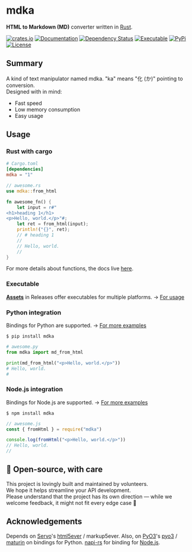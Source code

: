 # mdka

**HTML to Markdown (MD)** converter written in [Rust](https://www.rust-lang.org/).

[![crates.io](https://img.shields.io/crates/v/mdka?label=latest)](https://crates.io/crates/mdka)
[![Documentation](https://docs.rs/mdka/badge.svg?version=latest)](https://docs.rs/mdka)
[![Dependency Status](https://deps.rs/crate/mdka/latest/status.svg)](https://deps.rs/crate/mdka)
[![Executable](https://github.com/nabbisen/mdka-rs/actions/workflows/release-executable.yaml/badge.svg)](https://github.com/nabbisen/mdka-rs/actions/workflows/release-executable.yaml)
[![PyPi](https://github.com/nabbisen/mdka-rs/actions/workflows/release-pypi.yaml/badge.svg)](https://github.com/nabbisen/mdka-rs/actions/workflows/release-pypi.yaml)
[![License](https://img.shields.io/github/license/nabbisen/mdka-rs)](https://github.com/nabbisen/mdka-rs/blob/main/LICENSE)

## Summary

A kind of text manipulator named mdka. "ka" means "化 (か)" pointing to conversion.    
Designed with in mind:

- Fast speed
- Low memory consumption
- Easy usage

## Usage

### Rust with cargo

```toml
# Cargo.toml
[dependencies]
mdka = "1"
```

```rust
// awesome.rs
use mdka::from_html

fn awesome_fn() {
    let input = r#"
<h1>heading 1</h1>
<p>Hello, world.</p>"#;
    let ret = from_html(input);
    println!("{}", ret);
    // # heading 1
    // 
    // Hello, world.
    // 
}
```

For more details about functions, the docs live [here](docs/functions.md).

### Executable

[**Assets**](https://github.com/nabbisen/mdka-rs/releases/latest) in Releases offer executables for multiple platforms. → [For usage](docs/executable.md)

### Python integration

Bindings for Python are supported. → [For more examples](docs/BINDINGS_FOR_PYTHON.md)

```console
$ pip install mdka
```

```python
# awesome.py
from mdka import md_from_html

print(md_from_html("<p>Hello, world.</p>"))
# Hello, world.
# 
```

### Node.js integration

Bindings for Node.js are supported. → [For more examples](napi/README.md)

```console
$ npm install mdka
```

```js
// awesome.js
const { fromHtml } = require("mdka")

console.log(fromHtml("<p>Hello, world.</p>"))
// Hello, world.
// 
```

## 🤝 Open-source, with care

This project is lovingly built and maintained by volunteers.  
We hope it helps streamline your API development.  
Please understand that the project has its own direction — while we welcome feedback, it might not fit every edge case 🌱

## Acknowledgements

Depends on [Servo](https://servo.org/)'s [html5ever](https://github.com/servo/html5ever) / markup5ever.
Also, on [PyO3](https://github.com/PyO3)'s [pyo3](https://github.com/PyO3/pyo3) / [maturin](https://github.com/PyO3/maturin) on bindings for Python. [napi-rs](https://github.com/napi-rs/napi-rs) for binding for [Node.js](https://nodejs.org/).
